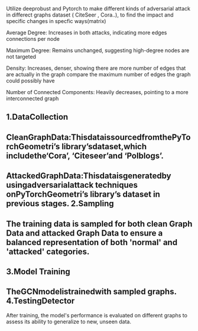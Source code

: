 Utilize deeprobust and Pytorch to make different kinds of adversarial attack in differect graphs dataset ( CiteSeer , Cora..), to find the impact and specific changes in specfic ways(matrix)

Average Degree: Increases in both attacks,
indicating more edges connections per node

Maximum Degree: Remains unchanged,
suggesting high-degree nodes are not targeted

Density:  Increases, denser, showing there are
more number of edges that are actually in the
graph compare the maximum number of edges
the graph could possibly have

Number of Connected Components: Heavily
decreases, pointing to a more interconnected
graph

1.DataCollection
-
CleanGraphData:ThisdataissourcedfromthePyTorchGeometri’s library’sdataset,which includethe‘Cora’, ‘Citeseer’and ‘Polblogs’.
-
AttackedGraphData:Thisdataisgeneratedby usingadversarialattack techniques onPyTorchGeometri’s library’s dataset in previous stages.
2.Sampling
-
The training data is sampled for both clean Graph Data and attacked Graph Data to ensure a balanced representation of both 'normal' and 'attacked' categories.
-
3.Model Training
-
TheGCNmodelistrainedwith sampled graphs.
4.TestingDetector
-
After training, the model's performance is evaluated on different graphs to assess its ability to generalize to new, unseen data.
